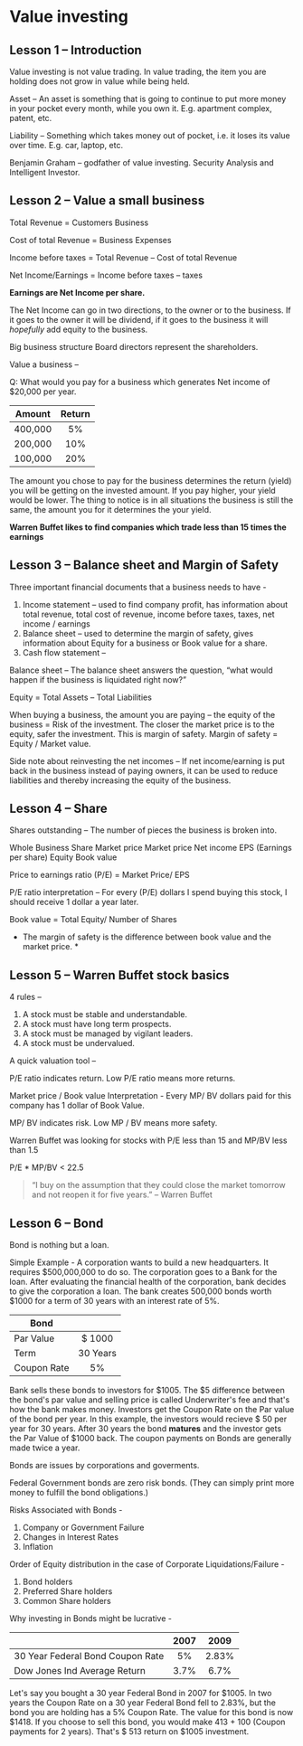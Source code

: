 # Value investing


## Lesson 1 –  Introduction

Value investing is not value trading. In value trading, the item you are holding does not grow in value while being held. 


Asset – An asset is something that is going to continue to put more money in your pocket every month, while you own it. E.g. apartment complex, patent, etc.

Liability – Something which takes money out of pocket, i.e. it loses its value over time. E.g. car, laptop, etc.


Benjamin Graham – godfather of value investing. Security Analysis and Intelligent Investor.



## Lesson 2 – Value a small business

Total Revenue = Customers  Business

Cost of total Revenue = Business  Expenses

Income before taxes = Total Revenue – Cost of total Revenue

Net Income/Earnings = Income before taxes – taxes 

**Earnings are Net Income per share.**

The Net Income can go in two directions, to the owner or to the business. If it goes to the owner it will be dividend, if it goes to the business it will *hopefully* add equity to the business.


Big business structure
Board directors represent the shareholders.

Value a business – 

Q: What would you pay for a business which generates Net income of $20,000 per year.


| Amount       | Return         | 
| ------------- |:-------------:| 
| 400,000       | 5%            | 
| 200,000	      | 10%           |  
| 100,000	      | 20%           |



The amount you chose to pay for the business determines the return (yield) you will be getting on the invested amount. If you pay higher, your yield would be lower. The thing to notice is in all situations the business is still the same, the amount you for it determines the your yield. 

**Warren Buffet likes to find companies which trade less than 15 times the earnings**

## Lesson 3 – Balance sheet and Margin of Safety

Three important financial documents that a business needs to have -

1.	Income statement – used to find company profit, has information about total revenue, total cost of revenue, income before taxes, taxes, net income / earnings
2.	Balance sheet – used to determine the margin of safety, gives information about Equity for a business or Book value for a share.
3.	Cash flow statement – 

Balance sheet – 
The balance sheet answers the question, “what would happen if the business is liquidated right now?”

Equity = Total Assets – Total Liabilities

When buying a business, the amount you are paying – the equity of the business = Risk of the investment. The closer the market price is to the equity, safer the investment. This is margin of safety. Margin of safety = Equity / Market value.

Side note about reinvesting the net incomes – 
If net income/earning is put back in the business instead of paying owners, it can be used to reduce liabilities and thereby increasing the equity of the business.

## Lesson 4 – Share

Shares outstanding – The number of pieces the business is broken into.

Whole Business 	 	Share 
Market price			Market price
Net income 			EPS (Earnings per share)
Equity 				Book value


Price to earnings ratio (P/E) = Market Price/ EPS

P/E ratio interpretation – 
For every (P/E) dollars I spend buying this stock, I should receive 1 dollar a year later. 

Book value = Total Equity/ Number of Shares

* The margin of safety is the difference between book value and the market price. *

## Lesson 5 – Warren Buffet stock basics

4 rules – 
1.	A stock must be stable and understandable.
2.	A stock must have long term prospects.
3.	A stock must be managed by vigilant leaders.
4.	A stock must be undervalued. 

A quick valuation tool – 

P/E ratio indicates return. Low P/E ratio means more returns.

Market price / Book value Interpretation - 
Every MP/ BV dollars paid for this company has 1 dollar of Book Value.

MP/ BV indicates risk. Low MP / BV means more safety.


Warren Buffet was looking for stocks with P/E less than 15 and MP/BV less than 1.5

P/E * MP/BV < 22.5


>“I buy on the assumption that they could close the market tomorrow and not reopen it for five years.” – Warren Buffet 

## Lesson 6 – Bond 

Bond is nothing but a loan.

Simple Example - 
A corporation wants to build a new headquarters. It requires $500,000,000 to do so. The corporation goes to a Bank for the loan. After evaluating the financial health of the corporation, bank decides to give the corporation a loan. The bank creates 500,000 bonds worth $1000 for a term of 30 years with an interest rate of 5%. 

| Bond          |               | 
| ------------- |:-------------:| 
| Par Value     | $ 1000        | 
| Term	        | 30 Years      |  
| Coupon Rate   | 5%            |

Bank sells these bonds to investors for $1005. The $5 difference between the bond's par value and selling price is called Underwriter's fee and that's how the bank makes money. Investors get the Coupon Rate on the Par value of the bond per year. In this example, the investors would recieve $ 50 per year for 30 years. After 30 years the bond **matures** and the investor gets the Par Value of $1000 back. The coupon payments on Bonds are generally made twice a year.

Bonds are issues by corporations and goverments.

Federal Government bonds are zero risk bonds. (They can simply print more money to fulfill the bond obligations.)

Risks Associated with Bonds - 
1. Company or Government Failure
2. Changes in Interest Rates
3. Inflation

Order of Equity distribution in the case of Corporate Liquidations/Failure - 
1. Bond holders
2. Preferred Share holders
3. Common Share holders

Why investing in Bonds might be lucrative - 

|                                      |   2007        |   2009       | 
|:------------------------------------ |:-------------:|:------------:|
| 30 Year Federal Bond Coupon Rate     |  5%           |  2.83%       |
| Dow Jones Ind Average Return	       | 3.7%          |  6.7%        |

Let's say you bought a 30 year Federal Bond in 2007 for $1005. In two years the Coupon Rate on a 30 year Federal Bond fell to 2.83%, but the bond you are holding has a 5% Coupon Rate. The value for this bond is now $1418. If you choose to sell this bond, you would make 413 + 100 (Coupon payments for 2 years). That's $ 513 return on $1005 investment.
